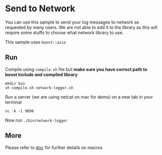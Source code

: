 # Send to Network

You can use this sample to send your log messages to network as requested by many users. We are not able to add it to the library as this will require some stuffs to choose what network library to use.

This sample uses `boost::asio`

## Run

Compile using `compile.sh` file but **make sure you have correct path to boost include and compiled library**

```
mkdir bin
sh compile.sh network-logger.sh
```

Run a server (we are using netcat on mac for demo) on a new tab in your terminal

```
nc -k -l 9090
```

Now run `./bin/network-logger`

## More

Please refer to [doc](https://github.com/amrayn/easyloggingpp#configuration-macros) for further details on macros

